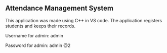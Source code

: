 ## Attendance Management System

This application was made using C++ in VS code. The application registers students and keeps their records.

Username for admin: admin

Password for admin: admin @2
